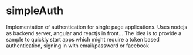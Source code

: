 # simpleAuth
Implementation of authentication for single page applications. Uses nodejs as backend server, angular and reactjs in front...
The idea is to provide a sample to quickly start apps which might require a token based authentication, signing in with email/password or facebook

